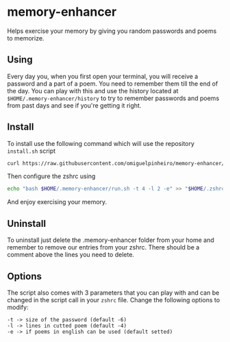 # memory-enhancer
Helps exercise your memory by giving you random passwords and poems to memorize.

## Using
Every day you, when you first open your terminal, you will receive a password and a part of a poem. You need to remember them till the end of the day. You can play with this and use the history located at `$HOME/.memory-enhancer/history` to try to remember passwords and poems from past days and see if you're getting it right.

## Install
To install use the following command which will use the repository `install.sh` script
```bash
curl https://raw.githubusercontent.com/omiguelpinheiro/memory-enhancer/main/install.sh | bash
```
Then configure the zshrc using
```bash
echo "bash $HOME/.memory-enhancer/run.sh -t 4 -l 2 -e" >> "$HOME/.zshrc"
```
And enjoy exercising your memory.
## Uninstall
To uninstall just delete the .memory-enhancer folder from your home and remember to remove our entries from your zshrc. There should be a comment above the lines you need to delete.

## Options
The script also comes with 3 parameters that you can play with and can be changed in the script call in your `zshrc` file. Change the following options to modify:
```
-t -> size of the password (default -6)
-l -> lines in cutted poem (default -4)
-e -> if poems in english can be used (default setted)
```